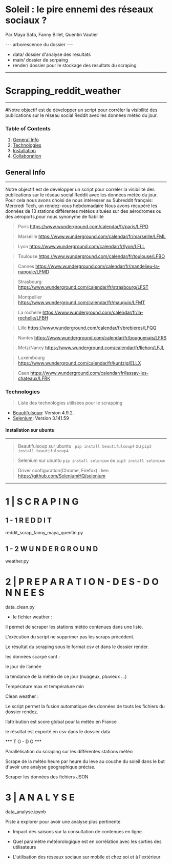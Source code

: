 # Soleil : le pire ennemi des réseaux sociaux ?

Par Maya Safa, Fanny Billet, Quentin Vautier

--- arborescence du dossier ---

- data/ dossier d'analyse des resultats 
- main/ dossier de scrpaing 
- render/ dossier pour le stockage des resultats du scraping 

------------------------------------------------------------

# Scrapping_reddit_weather
***
#Notre objectif est de développer un script pour corréler la visibilité des publications sur le réseau social Reddit avec les données météo du jour.

### Table of Contents
1. [General Info](#general-info)
2. [Technologies](#technologies)
3. [Installation](#installation)
4. [Collaboration](#collaboration)

## General Info
***
Notre objectif est de développer un script pour corréler la visibilité des publications sur le réseau social Reddit avec les données météo du jour.
Pour cela nous avons choisi de nous intéresser au Subreddit français: Mercredi Tech, un rendez-vous hebdomadaire
Nous avons récupéré les données de 13 stations différentes météos situées sur des aérodromes ou des aéroports,pour nous synonyme de fiabilité

>Paris https://www.wunderground.com/calendar/fr/paris/LFPO  

>Marseille https://www.wunderground.com/calendar/fr/marseille/LFML  

>Lyon https://www.wunderground.com/calendar/fr/lyon/LFLL  

>Toulouse https://www.wunderground.com/calendar/fr/toulouse/LFBO  

>Cannes https://www.wunderground.com/calendar/fr/mandelieu-la-napoule/LFMD  

>Strasbourg https://www.wunderground.com/calendar/fr/strasbourg/LFST  

>Montpellier https://www.wunderground.com/calendar/fr/mauguio/LFMT  

>La rochelle https://www.wunderground.com/calendar/fr/la-rochelle/LFBH  

>Lille https://www.wunderground.com/calendar/fr/brebieres/LFQQ  

>Nantes https://www.wunderground.com/calendar/fr/bouguenais/LFRS  

>Metz/Nancy https://www.wunderground.com/calendar/fr/liehon/LFJL  

>Luxembourg https://www.wunderground.com/calendar/fr/kuntzig/ELLX  

>Caen https://www.wunderground.com/calendar/fr/lassay-les-chateaux/LFRK  


### Technologies
>Liste des technologies utilisées pour le scrapping
* [Beautifulsoup](https://www.crummy.com/software/BeautifulSoup/bs4/doc/): Version 4.9.2. 
* [Selenium](https://www.selenium.dev/documentation/fr/): Version 3.141.59

#### Installation sur ubuntu
***
> Beautifulsoup sur ubuntu
 ``` pip install beautifulsoup4``` ou ```pip3 install beautifulsoup4```  
 
> Selenium sur ubuntu 
```pip install selenium```  ou ```pip3 install selenium```  

> Driver configuration(Chrome, Firefox) : lien https://github.com/SeleniumHQ/selenium 

-----------------------------------------------------------------------------

# 1 | S C R A P I N G 

## 1 - 1 R E D D I T

reddit_scrap_fanny_maya_quentin.py

## 1 - 2 W U N D E R G R O U N D 

weather.py

# 2 | P R E P A R A T I O N - D E S - D O N N E E S 

data_clean.py

- le fichier weather :

Il permet de scraper les stations météo contenues dans une liste.

L’exécution du script ne supprimer pas les scraps précédent.

Le résultat du scraping sous le format csv et dans le dossier render.



les données scarpé sont :

le jour de l’année

la tendance de la météo de ce jour (nuageux, pluvieux ...)

Température max et température min 



Clean weather :

Le script permet la fusion automatique des données de touts les fichiers du dossier rendez.

l’attribution est score global pour la météo en France

le résultat est exporté en csv dans le dossier data 


*** T O - D O ***

Parallélisation du scraping sur les différentes stations météo 

Scrape de la météo heure par heure du leve au couche du soleil dans le but d'avoir une analyse géographique précise.

Scraper les données des fichiers JSON 


# 3 | A N A L Y S E 

data_analyse.ipynb

Piste à explorer pour avoir une analyse plus pertinente

- Impact des saisons sur la consultation de contenues en ligne.

- Quel paramètre météorologique est en corrélation avec les sorties des utilisateurs

- L'utilisation des réseaux sociaux sur mobile et chez soi et à l'extérieur


